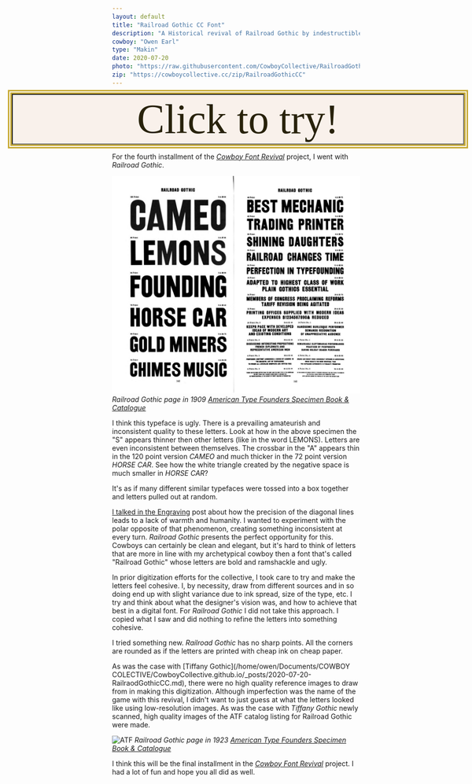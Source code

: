 ```yaml
---
layout: default
title: "Railroad Gothic CC Font"
description: "A Historical revival of Railroad Gothic by indestructible type*"
cowboy: "Owen Earl"
type: "Makin"
date: 2020-07-20
photo: "https://raw.githubusercontent.com/CowboyCollective/RailroadGothicCC/master/sources/References/Title.png"
zip: "https://cowboycollective.cc/zip/RailroadGothicCC"
---
```

<style type='text/css'>

#tester {
  color: rgb(40, 34, 11);
  background-color: rgb(249, 241, 235);
  font-family: 'railroad';
  font-weight: normal;
  font-style: normal;
  font-size: 6em;
  position: absolute;
  left: 2.5vw;
  width: 95vw;
  text-align: center;
  outline-style: double;
  outline-width: 8px;
  outline-color: rgb(200, 171, 55);
}
</style>

<input type="text" name="fname" id="tester" value="Click to try!" style=""><br><br><br><br><br><br><br>
For the fourth installment of the [*Cowboy Font Revival*](https://indestructibletype.com/Cowboy.html) project, I went with *Railroad Gothic*.

![ATF](https://raw.githubusercontent.com/CowboyCollective/media/master/Railraod%20Gothic%20ATF%201909.png)
*Railroad Gothic page in 1909 [American Type Founders Specimen Book & Catalogue](https://archive.org/details/ATF1909Supplement/page/n173/)*

I think this typeface is ugly. There is a prevailing amateurish and inconsistent quality to these letters. Look at how in the above specimen the "S" appears thinner then other letters (like in the word LEMONS). Letters are even inconsistent between themselves. The crossbar in the "A" appears thin in the 120 point version *CAMEO* and much thicker in the 72 point version *HORSE CAR*. See how the white triangle created by the negative space is much smaller in *HORSE CAR*?

It's as if many different similar typefaces were tossed into a box together and letters pulled out at random.

[I talked in the Engraving](https://cowboycollective.cc/2020/07/18/EngravingCC.html) post about how the precision of the diagonal lines leads to a lack of warmth and humanity. I wanted to experiment with the polar opposite of that phenomenon, creating something inconsistent at every turn. *Railroad Gothic* presents the perfect opportunity for this. Cowboys can certainly be clean and elegant, but it's hard to think of letters that are more in line with my archetypical cowboy then a font that's called "Railroad Gothic" whose letters are bold and ramshackle and ugly.

In prior digitization efforts for the collective, I took care to try and make the letters feel cohesive. I, by necessity, draw from different sources and in so doing end up with slight variance due to ink spread, size of the type, etc. I try and think about what the designer's vision was, and how to achieve that best in a digital font. For *Railroad Gothic* I did not take this approach. I copied what I saw and did nothing to refine the letters into something cohesive.

I tried something new. *Railroad Gothic* has no sharp points. All the corners are rounded as if the letters are printed with cheap ink on cheap paper.

As was the case with [Tiffany Gothic](/home/owen/Documents/COWBOY COLECTIVE/CowboyCollective.github.io/_posts/2020-07-20-RailraodGothicCC.md), there were no high quality reference images to draw from in making this digitization. Although imperfection was the name of the game with this revival, I didn't want to just guess at what the letters looked like using low-resolution images. As was the case with *Tiffany Gothic* newly scanned, high quality images of the ATF catalog listing for Railroad Gothic were made.

![ATF](https://raw.githubusercontent.com/CowboyCollective/RailroadGothicCC/master/sources/References/alphabet.png)
*Railroad Gothic page in 1923 [American Type Founders Specimen Book & Catalogue](https://archive.org/details/railroadGothicSpecimen)*

I think this will be the final installment in the [*Cowboy Font Revival*](https://indestructibletype.com/Cowboy.html) project. I had a lot of fun and hope you all did as well.
